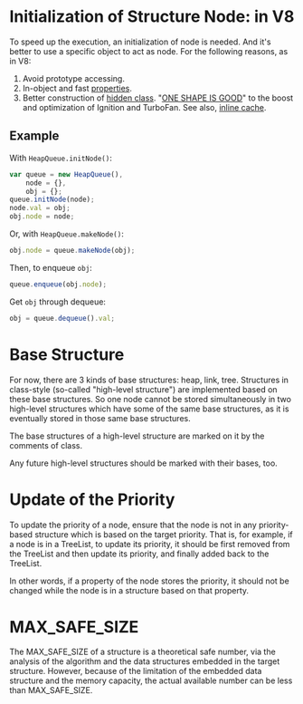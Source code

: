 # Initialization of Structure Node: in V8

To speed up the execution, an initialization of node
is needed. And it's better to use a specific object
to act as node. For the following reasons, as in V8:

1. Avoid prototype accessing.
2. In-object and fast [properties][1].
3. Better construction of [hidden class][1].
"[ONE SHAPE IS GOOD][2]" to the boost and optimization of
Ignition and TurboFan. See also, [inline cache][3].

[1]:https://v8.dev/blog/fast-properties
[2]:https://mrale.ph/blog/2015/01/11/whats-up-with-monomorphism.html
[3]:https://mrale.ph/blog/2012/06/03/explaining-js-vms-in-js-inline-caches.html

## Example

With `HeapQueue.initNode()`:
```javascript
var queue = new HeapQueue(),
    node = {},
    obj = {};
queue.initNode(node);
node.val = obj;
obj.node = node;
```
Or, with `HeapQueue.makeNode()`:
```javascript
obj.node = queue.makeNode(obj);
```
Then, to enqueue `obj`:
```javascript
queue.enqueue(obj.node);
```
Get `obj` through dequeue:
```javascript
obj = queue.dequeue().val;
```

# Base Structure

For now, there are 3 kinds of base structures:
heap, link, tree.
Structures in class-style (so-called "high-level structure")
are implemented based on these base structures.
So one node cannot be stored simultaneously in two 
high-level structures which have some of the same
base structures, as it is eventually stored in those
same base structures.

The base structures of a high-level structure
are marked on it by the comments of class.

Any future high-level structures should be marked
with their bases, too.

# Update of the Priority

To update the priority of a node, ensure that
the node is not in any priority-based structure
which is based on the target priority.
That is, for example, if a node is in a TreeList,
to update its priority, it should be first removed
from the TreeList and then update its priority, and
finally added back to the TreeList.

In other words, if a property of the node stores
the priority, it should not be changed while the
node is in a structure based on that property.

# MAX_SAFE_SIZE

The MAX_SAFE_SIZE of a structure is a theoretical
safe number, via the analysis of the algorithm
and the data structures embedded in the target structure.
However, because of the limitation of the
embedded data structure and the memory capacity, the actual
available number can be less than MAX_SAFE_SIZE.
